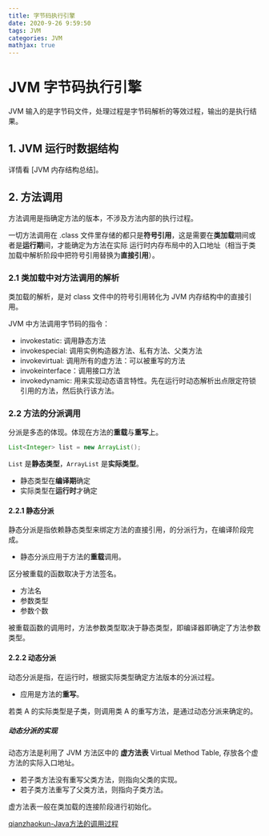 ```yaml
---
title: 字节码执行引擎
date: 2020-9-26 9:59:50
tags: JVM
categories: JVM
mathjax: true
---
```


# JVM 字节码执行引擎

JVM 输入的是字节码文件，处理过程是字节码解析的等效过程，输出的是执行结果。

## 1. JVM 运行时数据结构

详情看 [JVM 内存结构总结]。

## 2. 方法调用

方法调用是指确定方法的版本，不涉及方法内部的执行过程。

一切方法调用在 .class 文件里存储的都只是**符号引用**，这是需要在**类加载**期间或者是**运行期**间，才能确定为方法在实际 运行时内存布局中的入口地址（相当于类加载中解析阶段中把符号引用替换为**直接引用**）。

### 2.1 类加载中对方法调用的解析

类加载的解析，是对 class 文件中的符号引用转化为 JVM 内存结构中的直接引用。

JVM 中方法调用字节码的指令：
- invokestatic: 调用静态方法
- invokespecial: 调用实例构造器方法、私有方法、父类方法
- invokevirtual: 调用所有的虚方法：可以被重写的方法
- invokeinterface：调用接口方法
- invokedynamic: 用来实现动态语言特性。先在运行时动态解析出点限定符锁引用的方法，然后执行该方法。

### 2.2 方法的分派调用

分派是多态的体现。体现在方法的**重载**与**重写**上。

```java
List<Integer> list = new ArrayList();
```

`List` 是**静态类型**，`ArrayList` 是**实际类型**。
- 静态类型在**编译期**确定
- 实际类型在**运行时**才确定

#### 2.2.1 静态分派

静态分派是指依赖静态类型来绑定方法的直接引用，的分派行为，在编译阶段完成。
- 静态分派应用于方法的**重载**调用。

区分被重载的函数取决于方法签名。
- 方法名
- 参数类型
- 参数个数

被重载函数的调用时，方法参数类型取决于静态类型，即编译器即确定了方法参数类型。

#### 2.2.2 动态分派

动态分派是指，在运行时，根据实际类型确定方法版本的分派过程。
- 应用是方法的**重写**。

若类 A 的实际类型是子类，则调用类 A 的重写方法，是通过动态分派来确定的。

##### 动态分派的实现

动态方法是利用了 JVM 方法区中的 **虚方法表** Virtual Method Table, 存放各个虚方法的实际入口地址。
- 若子类方法没有重写父类方法，则指向父类的实现。
- 若子类方法重写了父类方法，则指向子类方法。

虚方法表一般在类加载的连接阶段进行初始化。

[qianzhaokun-Java方法的调用过程](https://qinzhaokun.github.io/2017/08/01/Java%E6%96%B9%E6%B3%95%E8%B0%83%E7%94%A8%E8%BF%87%E7%A8%8B%EF%BC%88%E9%9D%99%E6%80%81%E5%88%86%E6%B4%BE%E4%B8%8E%E5%8A%A8%E6%80%81%E5%88%86%E6%B4%BE%EF%BC%89/)






